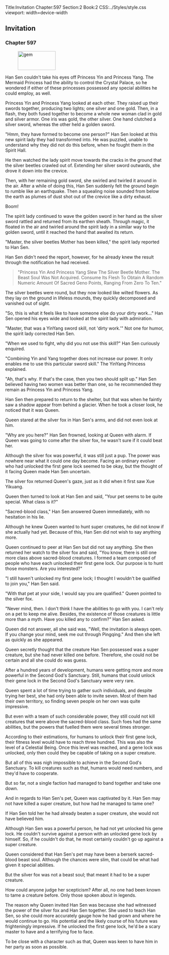 Title:Invitation 
Chapter:597 
Section:2 
Book:2 
CSS:../Styles/style.css 
viewport: width=device-width
  
## Invitation
### Chapter 597 
<figure>
	<img src="../Images/gem.gif" alt="gem" id="gem" width="120" height="60" />
</figure>
  

  
  Han Sen couldn't take his eyes off Princess Yin and Princess Yang. The Mermaid Princess had the ability to control the Crystal Palace, so he wondered if either of these princesses possessed any special abilities he could employ, as well.

Princess Yin and Princess Yang looked at each other. They raised up their swords together, producing two lights; one silver and one gold. Then, in a flash, they both fused together to become a whole new woman clad in gold and silver armor. One iris was gold, the other silver. One hand clutched a silver sword, whereas the other held a golden sword.

"Hmm, they have formed to become one person?" Han Sen looked at this new spirit lady they had transformed into. He was puzzled, unable to understand why they did not do this before, when he fought them in the Spirit Hall.

He then watched the lady spirit move towards the cracks in the ground that the silver beetles crawled out of. Extending her silver sword outwards, she drove it down into the crevice.

Then, with her remaining gold sword, she swirled and twirled it around in the air. After a while of doing this, Han Sen suddenly felt the ground begin to rumble like an earthquake. Then a squealing noise sounded from below the earth as plumes of dust shot out of the crevice like a dirty exhaust.

Boom!

The spirit lady continued to wave the golden sword in her hand as the silver sword rattled and returned from its earthen sheath. Through magic, it floated in the air and twirled around the spirit lady in a similar way to the golden sword, until it reached the hand that awaited its return.

"Master, the silver beetles Mother has been killed," the spirit lady reported to Han Sen.

Han Sen didn't need the report, however, for he already knew the result through the notification he had received.

> "Princess Yin And Princess Yang Slew The Silver Beetle Mother. The Beast Soul Was Not Acquired. Consume Its Flesh To Obtain A Random Numeric Amount Of Sacred Geno Points, Ranging From Zero To Ten."

The silver beetles were round, but they now looked like wilted flowers. As they lay on the ground in lifeless mounds, they quickly decomposed and vanished out of sight.

"So, this is what it feels like to have someone else do your dirty work..." Han Sen opened his eyes wide and looked at the spirit lady with admiration.

"Master, that was a YinYang sword skill, not 'dirty work.'" Not one for humor, the spirit lady corrected Han Sen.

"When we used to fight, why did you not use this skill?" Han Sen curiously enquired.

"Combining Yin and Yang together does not increase our power. It only enables me to use this particular sword skill." The YinYang Princess explained.

"Ah, that's why. If that's the case, then you two should split up." Han Sen believed having two women was better than one, so he recommended they remain as Princess Yin and Princess Yang.

Han Sen then prepared to return to the shelter, but that was when he faintly saw a shadow appear from behind a glacier. When he took a closer look, he noticed that it was Queen.

Queen stared at the silver fox in Han Sen's arms, and did not even look at him.

"Why are you here?" Han Sen frowned, looking at Queen with alarm. If Queen was going to come after the silver fox, he wasn't sure if it could beat her.

Although the silver fox was powerful, it was still just a pup. The power was nowhere near what it could one day become. Facing an ordinary evolver who had unlocked the first gene lock seemed to be okay, but the thought of it facing Queen made Han Sen uncertain.

The silver fox returned Queen's gaze, just as it did when it first saw Xue Yikuang.

Queen then turned to look at Han Sen and said, "Your pet seems to be quite special. What class is it?"

"Sacred-blood class," Han Sen answered Queen immediately, with no hesitation in his lie.

Although he knew Queen wanted to hunt super creatures, he did not know if she actually had yet. Because of this, Han Sen did not wish to say anything more.

Queen continued to peer at Han Sen but did not say anything. She then returned her watch to the silver fox and said, "You know, there is still one more class above sacred-blood creatures. I formed a team composed of people who have each unlocked their first gene lock. Our purpose is to hunt those monsters. Are you interested?"

"I still haven't unlocked my first gene lock; I thought I wouldn't be qualified to join you," Han Sen said.

"With that pet at your side, I would say you are qualified." Queen pointed to the silver fox.

"Never mind, then. I don't think I have the abilities to go with you. I can't rely on a pet to keep me alive. Besides, the existence of those creatures is little more than a myth. Have you killed any to confirm?" Han Sen asked.

Queen did not answer, all she said was, "Well, the invitation is always open. If you change your mind, seek me out through Pingqing." And then she left as quickly as she appeared.

Queen secretly thought that the creature Han Sen possessed was a super creature, but she had never killed one before. Therefore, she could not be certain and all she could do was guess.

After a hundred years of development, humans were getting more and more powerful in the Second God's Sanctuary. Still, humans that could unlock their gene lock in the Second God's Sanctuary were very rare.

Queen spent a lot of time trying to gather such individuals, and despite trying her best, she had only been able to invite seven. Most of them had their own territory, so finding seven people on her own was quite impressive.

But even with a team of such considerable power, they still could not kill creatures that were above the sacred-blood class. Such foes had the same abilities, but the powers that fuelled them were several times stronger.

According to their estimations, for humans to unlock their first gene lock, their fitness level would have to reach three hundred. This was also the level of a Celestial Being. Once this level was reached, and a gene lock was unlocked, only then could they be capable of taking on a super creature.

But all of this was nigh impossible to achieve in the Second God's Sanctuary. To kill creatures such as that, humans would need numbers, and they'd have to cooperate.

But so far, not a single faction had managed to band together and take one down.

And in regards to Han Sen's pet, Queen was captivated by it. Han Sen may not have killed a super creature, but how had he managed to tame one?

If Han Sen told her he had already beaten a super creature, she would not have believed him.

Although Han Sen was a powerful person, he had not yet unlocked his gene lock. He couldn't survive against a person with an unlocked gene lock by himself. So, if he couldn't do that, he most certainly couldn't go up against a super creature.

Queen considered that Han Sen's pet may have been a berserk sacred-blood beast soul. Although the chances were slim, that could be what had given it special abilities.

But the silver fox was not a beast soul; that meant it had to be a super creature.

How could anyone judge her scepticism? After all, no one had been known to tame a creature before. Only those spoken about in legends.

The reason why Queen invited Han Sen was because she had witnessed the power of the silver fox and Han Sen together. She used to teach Han Sen, so she could more accurately gauge how he had grown and where he would continue to go. His potential and the likely course of his future was frighteningly impressive. If he unlocked the first gene lock, he'd be a scary master to have and a terrifying foe to face.

To be close with a character such as that, Queen was keen to have him in her party as soon as possible.
